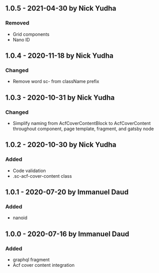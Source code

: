 ## 1.0.5 - 2021-04-30 by Nick Yudha

### Removed

- Grid components
- Nano ID

## 1.0.4 - 2020-11-18 by Nick Yudha

### Changed

- Remove word sc- from className prefix

## 1.0.3 - 2020-10-31 by Nick Yudha

### Changed

- Simplify naming from AcfCoverContentBlock to AcfCoverContent throughout component, page template, fragment, and gatsby node

## 1.0.2 - 2020-10-30 by Nick Yudha

### Added

- Code validation
- .sc-acf-cover-content class

## 1.0.1 - 2020-07-20 by Immanuel Daud

### Added

- nanoid

## 1.0.0 - 2020-07-16 by Immanuel Daud

### Added

- graphql fragment
- Acf cover content integration
